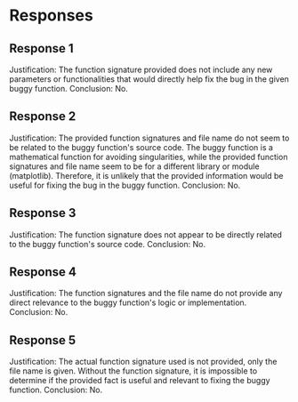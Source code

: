 # Responses
## Response 1
Justification: The function signature provided does not include any new parameters or functionalities that would directly help fix the bug in the given buggy function. 
Conclusion: No.

## Response 2
Justification: The provided function signatures and file name do not seem to be related to the buggy function's source code. The buggy function is a mathematical function for avoiding singularities, while the provided function signatures and file name seem to be for a different library or module (matplotlib). Therefore, it is unlikely that the provided information would be useful for fixing the bug in the buggy function.
Conclusion: No.

## Response 3
Justification: The function signature does not appear to be directly related to the buggy function's source code. 
Conclusion: No.

## Response 4
Justification: The function signatures and the file name do not provide any direct relevance to the buggy function's logic or implementation. 
Conclusion: No.

## Response 5
Justification: The actual function signature used is not provided, only the file name is given. Without the function signature, it is impossible to determine if the provided fact is useful and relevant to fixing the buggy function.
Conclusion: No.


